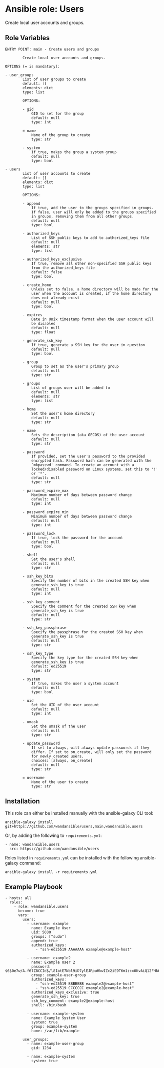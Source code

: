 Ansible role: Users
===================

Create local user accounts and groups.

Role Variables
--------------

```
ENTRY POINT: main - Create users and groups

        Create local user accounts and groups.

OPTIONS (= is mandatory):

- user_groups
        List of user groups to create
        default: []
        elements: dict
        type: list

        OPTIONS:

        - gid
            GID to set for the group
            default: null
            type: int

        = name
            Name of the group to create
            type: str

        - system
            If true, makes the group a system group
            default: null
            type: bool

- users
        List of user accounts to create
        default: []
        elements: dict
        type: list

        OPTIONS:

        - append
            If true, add the user to the groups specified in groups.
            If false, user will only be added to the groups specified
            in groups, removing them from all other groups.
            default: null
            type: bool

        - authorized_keys
            List of SSH public keys to add to authorized_keys file
            default: null
            elements: str
            type: list

        - authorized_keys_exclusive
            If true, remove all other non-specified SSH public keys
            from the authorized_keys file
            default: false
            type: bool

        - create_home
            Unless set to false, a home directory will be made for the
            user when the account is created, if the home directory
            does not already exist
            default: null
            type: bool

        - expires
            Date in Unix timestamp format when the user account will
            be disabled
            default: null
            type: float

        - generate_ssh_key
            If true, generate a SSH key for the user in question
            default: null
            type: bool

        - group
            Group to set as the user's primary group
            default: null
            type: str

        - groups
            List of groups user will be added to
            default: null
            elements: str
            type: list

        - home
            Set the user's home directory
            default: null
            type: str

        - name
            Sets the description (aka GECOS) of the user account
            default: null
            type: str

        - password
            If provided, set the user's password to the provided
            encrypted hash. Password hash can be generated with the
            `mkpasswd' command. To create an account with a
            locked/disabled password on Linux systems, set this to '!'
            or '*'.
            default: null
            type: str

        - password_expire_max
            Maximum number of days between password change
            default: null
            type: int

        - password_expire_min
            Minimum number of days between password change
            default: null
            type: int

        - password_lock
            If true, lock the password for the account
            default: null
            type: bool

        - shell
            Set the user's shell
            default: null
            type: str

        - ssh_key_bits
            Specify the number of bits in the created SSH key when
            generate_ssh_key is true
            default: null
            type: int

        - ssh_key_comment
            Specify the comment for the created SSH key when
            generate_ssh_key is true
            default: null
            type: str

        - ssh_key_passphrase
            Specify the passphrase for the created SSH key when
            generate_ssh_key is true
            default: null
            type: str

        - ssh_key_type
            Specify the key type for the created SSH key when
            generate_ssh_key is true
            default: ed25519
            type: str

        - system
            If true, makes the user a system account
            default: null
            type: bool

        - uid
            Set the UID of the user account
            default: null
            type: int

        - umask
            Set the umask of the user
            default: null
            type: str

        - update_password
            If set to always, will always update passwords if they
            differ. If set to on_create, will only set the password
            for newly created users.
            choices: [always, on_create]
            default: null
            type: str

        = username
            Name of the user to create
            type: str
```

Installation
------------

This role can either be installed manually with the ansible-galaxy CLI tool:

    ansible-galaxy install git+https://github.com/wandansible/users,main,wandansible.users
     
Or, by adding the following to `requirements.yml`:

    - name: wandansible.users
      src: https://github.com/wandansible/users

Roles listed in `requirements.yml` can be installed with the following ansible-galaxy command:

    ansible-galaxy install -r requirements.yml

Example Playbook
----------------

    - hosts: all
      roles:
        - role: wandansible.users
          become: true
          vars:
            users:
              - username: example
                name: Example User
                uid: 5000
                groups: ["sudo"]
                append: true
                authorized_keys:
                  - "ssh-ed25519 AAAAAAA example@example-host"

              - username: example2
                name: Example User 2
                password: $6$0e7w/A.f6lZ8CCId$/l8IatE7Nbl9iD7ylEJRpuHkwIZc2iE9T6m1zcx0KvAiQ12FHkGI0qIZp74apeRzwuDk3BGJOmSqC1zhvP3iM1
                group: example-user-group
                authorized_keys:
                  - "ssh-ed25519 BBBBBBB example2@example-host"
                  - "ssh-ed25519 CCCCCCC example2@example-host"
                authorized_keys_exclusive: true
                generate_ssh_key: true
                ssh_key_comment: example2@example-host
                shell: /bin/bash

              - username: example-system
                name: Example System User
                system: true
                group: example-system
                home: /var/lib/example

            user_groups:
              - name: example-user-group
                gid: 1234

              - name: example-system
                system: true
